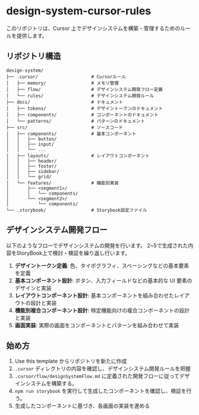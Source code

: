 # design-system-cursor-rules

このリポジトリは、Cursor 上でデザインシステムを構築・管理するためのルールを提供します。


## リポジトリ構造

```
design-system/
├── .cursor/                    # Cursorルール
│   ├── memory/                 # メモリ管理
│   ├── flow/                   # デザインシステム開発フロー定義
│   └── rules/                  # デザインシステム開発ルール
├── docs/                       # ドキュメント
│   ├── tokens/                 # デザイントークンのドキュメント
│   ├── components/             # コンポーネントのドキュメント
│   └── patterns/               # パターンのドキュメント
├── src/                        # ソースコード
│   ├── components/             # 基本コンポーネント
│   │   ├── button/             
│   │   ├── input/             
│   │   └── ...                 
│   ├── layouts/                # レイアウトコンポーネント
│   │   ├── header/             
│   │   ├── footer/             
│   │   ├── sidebar/            
│   │   └── grid/               
│   └── features/               # 機能別実装
│       ├── <segment1>/         
│       │   └── components/     
│       └── <segment2>/         
│           └── components/    
└── .storybook/                 # Storybook設定ファイル
```

## デザインシステム開発フロー

以下のようなフローでデザインシステムの開発を行います。
2~5で生成された内容をStoryBook上で検討・検証を繰り返し行います。

1. **デザイントークン定義**: 色、タイポグラフィ、スペーシングなどの基本要素を定義
2. **基本コンポーネント設計**: ボタン、入力フィールドなどの基本的な UI 要素のデザインと実装
3. **レイアウトコンポーネント設計**: 基本コンポーネントを組み合わせたレイアウトの設計と実装
4. **機能別複合コンポーネント設計**: 特定機能向けの複合コンポーネントの設計と実装
5. **画面実装**: 実際の画面をコンポーネントとパターンを組み合わせて実装

## 始め方

1. Use this template からリポジトリを新たに作成
2. `.cursor` ディレクトリの内容を確認し、デザインシステム開発ルールを把握
3. `.cursor/flow/designSystemFlow.md` に定義された開発フローに従ってデザインシステムを構築する。
4. `npm run storybook` を実行して生成したコンポーネントを確認し、検証を行う。
5. 生成したコンポーネントに基づき、各画面の実装を進める
